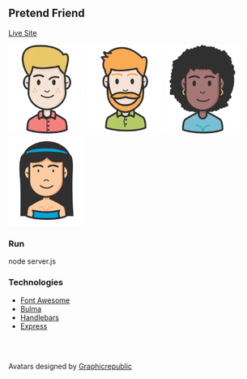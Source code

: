 ## Pretend Friend
[Live Site](https://pretend-friend.herokuapp.com/)

<img src="README/people_7.png" alt="low" width="150">
<img src="README/people_12.png" alt="low" width="150">
<img src="README/people_22.png" alt="low" width="150">
<img src="README/people_25.png" alt="low" width="150">

### Run
node server.js

### Technologies 
* <a href="https://fontawesome.com/">Font Awesome</a> <br>
* <a href="https://bulma.io/">Bulma</a> <br>
* <a href="https://handlebarsjs.com/">Handlebars</a> <br>
* <a href="https://expressjs.com/">Express</a> <br>

<br>
<br>


Avatars designed by <a href="https://www.freepik.com/graphicrepublic">Graphicrepublic</a>

